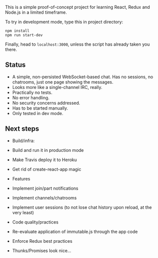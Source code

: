 This is a simple proof-of-concept project for learning React, Redux and Node.js in a limited timeframe.

To try in development mode, type this in project directory:

```
npm install
npm run start-dev
```

Finally, head to `localhost:3000`, unless the script has already taken you there.

## Status

* A simple, non-persisted WebSocket-based chat. Has no sessions, no chatrooms, just one page showing the messages.
* Looks more like a single-channel IRC, really.
* Practically no tests.
* No error handling.
* No security concerns addressed.
* Has to be started manually.
* Only tested in dev mode.

## Next steps
* Build/infra:
 * Build and run it in production mode
 * Make Travis deploy it to Heroku
 * Get rid of create-react-app magic

* Features
 * Implement join/part notifications
 * Implement channels/chatrooms
 * Implement user sessions (to not lose chat history upon reload, at the very least)

* Code quality/practices
 * Re-evaluate application of immutable.js through the app code
 * Enforce Redux best practices
 * Thunks/Promises look nice...
